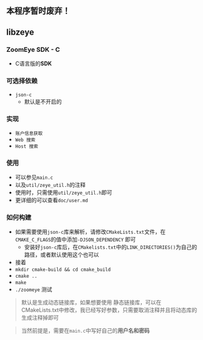 ## 本程序暂时废弃！

## libzeye
### ZoomEye SDK - C 
- C语言版的**SDK**

### 可选择依赖

- `json-c`
	- 默认是不开启的

### 实现

- `账户信息获取`
- `Web 搜索`
- `Host 搜索`

### 使用

- 可以参见`main.c`
- 以及`util/zeye_util.h`的注释
- 使用时，只需使用`util/zeye_util.h`即可
- 更详细的可以查看`doc/user.md`

### 如何构建
- 如果需要使用`json-c`库来解析，请修改`CMakeLists.txt`文件，在`CMAKE_C_FLAGS`的值中添加`-DJSON_DEPENDENCY` 即可
	- 安装好`json-c`库后，在`CMakelists.txt`中的`LINK_DIRECTORIES()`为自己的路径，或者默认使用这个也可以
- 接着
- `mkdir cmake-build && cd cmake_build`
- `cmake ..`
- `make`
- `./zoomeye` 测试

> 默认是生成动态链接库，如果想要使用 静态链接库，可以在CMakeLists.txt中修改，我已经写好参数，只需要取消注释并且将动态库的生成注释掉即可

> 当然前提是，需要在`main.c`中写好自己的**用户名和密码**
		

